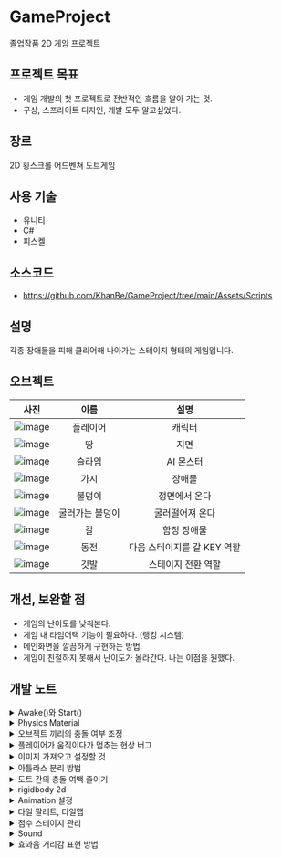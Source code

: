 # GameProject
졸업작품 2D 게임 프로젝트

## 프로젝트 목표
- 게임 개발의 첫 프로젝트로 전반적인 흐름을 알아 가는 것.
- 구상, 스프라이트 디자인, 개발 모두 알고싶었다.

## 장르
2D 횡스크롤 어드벤쳐 도트게임

## 사용 기술
- 유니티
- C#
- 피스켈

## 소스코드
- https://github.com/KhanBe/GameProject/tree/main/Assets/Scripts

## 설명
각종 장애물을 피해 클리어해 나아가는 스테이지 형태의 게임입니다.

## 오브젝트 

|사진|이름|설명|
|:---:|:---:|:---:|
|![image](https://user-images.githubusercontent.com/61501112/153538544-b4edc2a6-a9df-46d8-8d04-8dc15ed75c37.png)|플레이어|캐릭터|
|![image](https://user-images.githubusercontent.com/61501112/153538732-ffac80ad-caa2-4c6e-847d-0f11b9d4072a.png)|땅|지면|
|![image](https://user-images.githubusercontent.com/61501112/153538786-b03c71c1-f921-4749-853a-d5a56f823c5b.png)|슬라임|AI 몬스터|
|![image](https://user-images.githubusercontent.com/61501112/153538849-69d2f92a-f137-4750-b48f-6e0661c4a89c.png)|가시|장애물|
|![image](https://user-images.githubusercontent.com/61501112/153538900-75ff3a56-3b82-4db3-a4e3-a71b89c3ebc8.png)|불덩이|정면에서 온다|
|![image](https://user-images.githubusercontent.com/61501112/153538900-75ff3a56-3b82-4db3-a4e3-a71b89c3ebc8.png)|굴러가는 불덩이|굴러떨어져 온다|
|![image](https://user-images.githubusercontent.com/61501112/153538961-5a083afe-005a-4bde-9314-dd47d06ae966.png)|칼|함정 장애물|
|![image](https://user-images.githubusercontent.com/61501112/153538992-3d0b0d0d-7e52-4344-8c7d-1b3d08068821.png)|동전|다음 스테이지를 갈 KEY 역할|
|![image](https://user-images.githubusercontent.com/61501112/153539051-14de67ef-f6ad-4b11-a302-161ef46fdd44.png)|깃발|스테이지 전환 역할|


## 개선, 보완할 점
- 게임의 난이도를 낮춰본다.
- 게임 내 타임어택 기능이 필요하다. (랭킹 시스템)
- 메인화면을 깔끔하게 구현하는 방법.
- 게임이 친절하지 못해서 난이도가 올라간다. 나는 이점을 원했다.

## 개발 노트

<details>
 <summary>Awake()와 Start()</summary>
 
- Awake()는 항상 오브젝트 생성 시에 호출된다.
- Start()는 게임오브젝트가 활성화되는 첫번째 프레임에 호출된다.
- 만약 게임오브젝트가 비활성화된 씬에서 시작되었다면 오브젝트가 활성화되어 있더라도 Start()는 호출되지 않는다.
- 호출 순서 Awake() -> Start()
 
 ---
 
</details>

<details>
 <summary>Physics Material</summary>
 
- Dynamic Friction : 움직이는 도중 마찰력
- Static Friction : 멈춘상태에서 얼만큼 힘을가해야 움직이는 마찰력
- bounciness : 공의 튀어 오름의 정도
- Friction : 두 물체의 마찰력
- Bounce : 두 물체의 튀어오름
 
 ---
 
</details>

<details>
 <summary>오브젝트 끼리의 충돌 여부 조정</summary>

 - Edit - Project Settings
 
 ---
 
</details>


<details>
 <summary>플레이어가 움직이다가 멈추는 현상 버그</summary>

- 플레이어 Collider형태가 Box -> Capsule로 바꿔준다.
 
 ---
 
</details>

<details>
 <summary>이미지 가져오고 설정할 것</summary>

- pixels PerUnit 
- Filter Mode
- Compression
 
 ---
 
</details>

<details>
 <summary>아틀라스 분리 방법</summary>

- mutiple -> sprite editor -> slice - gride by cell size
 
 ---
 
</details>

<details>
 <summary>도트 간의 충돌 여백 줄이기</summary>

- setting -> default contact offset
 
 ---
 
</details>

<details>
 <summary>rigidbody 2d</summary>

- Linear Drag : 공기 저항, 플레이어 이동에도 관련있음
- Freeze Rotation 체크 해줘야 안넘어짐
 
 ---
 
</details>

<details>
 <summary>Animation 설정</summary>

1.애니메이션 스프라이트 추가
2.Transition으로 연결 (Animator)
3.파라미터 추가
3.5 Transition방향 누르고
4.애니메이션 전활될 때 겹치는구간 삭제 (Inspector)
5.Has Exit Time : 애니메이션 끝날 때까지 상태 유지 (체크 풀기)
6.파라미터 추가
 
---
- Sprite Renderer - Filp x 체크시 뒤돌기 됨
---
- Jump Animation
Jump시 LoopTime 체크 끄기
RayCast : 오브젝트 검색을 위해 Ray를 쏘는 방식
Layer를 새로 만듦
 
 ---
 
</details>

<details>
 <summary>타일 팔레트, 타일맵</summary>

- window -> 2d -> tile palette
- 그림 넣기
- 2d object -> tileMap 생성

- 타일맵의 콜라이더는 Sprite Editor에서 편집
- Sprite Editor -> Custom Physics Shape -> 변경할 스프라이트 클릭 -> Generate클릭후 변경

- Tile Palette의 Active Tilemap 선택을 잘해야함
 
 ---
 
</details>

<details>
 <summary>점수 스테이지 관리</summary>

- create empty -> (rename)gameManager 생성
- 플레이어 스크립트에 public GameManager gameManager; 생성
- 플레이어 인스펙터에 gameManager를 넣음
 
 ---
 
</details>

<details>
 <summary>Sound</summary>

1. 플레이어에 Audio Source 컴포넌트 추가

2. 그리고 플레이어 스크립트에서
 
```
 public AudioClip audioJump;
public AudioClip audioAttack;
public AudioClip audioDamaged;
public AudioClip audioItem;
```
처럼 변수 추가, 객체 생성(GetComponent) 후 각각 자리에

```
audioSource.clip = audioJump;
audioSource.Play();//(마지막에 붙여줘야함)
```
이런식으로 넣어준다
 
3. Play on Awake 체크 풀기
---
 
 - sound가 모두 나오지 않고 오브젝트가 사라질경우 소리도 사라짐
 ---

</details>

<details>
 <summary>효과음 거리감 표현 방법</summary>

1. 기본메인카메라에 오디오리스너 컴포넌트빼준다
2. 캐릭터에 오디오리스너 컴포넌트 삽입
3. audio Source의 Spatial Blend 를 3D로 변경
4. 3D Sound Settings에서 최대최소 거리 설정 (최대10정도)
 
 ---
 
</details>
